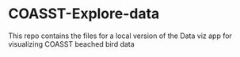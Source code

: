 # COASST-Explore-data
This repo contains the files for a local version of the Data viz app for visualizing COASST beached bird data
